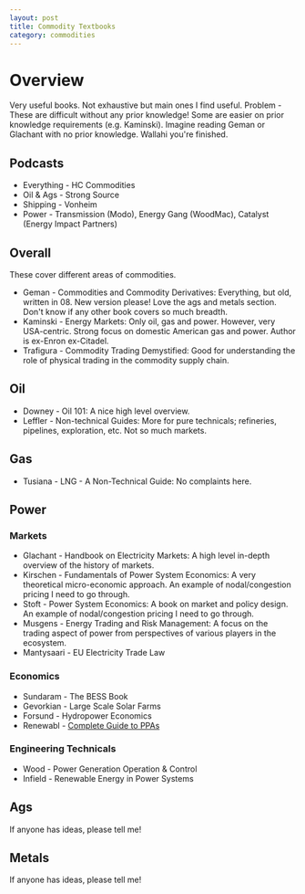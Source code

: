 ```yaml
---
layout: post
title: Commodity Textbooks
category: commodities
---
```




# Overview

Very useful books. Not exhaustive but main ones I find useful. Problem - These are difficult without any prior knowledge! Some are easier on prior knowledge requirements (e.g. Kaminski). Imagine reading Geman or Glachant with no prior knowledge. Wallahi you're finished.

## Podcasts

* Everything - HC Commodities 
* Oil & Ags - Strong Source
* Shipping - Vonheim
* Power - Transmission (Modo), Energy Gang (WoodMac), Catalyst (Energy Impact Partners)


## Overall 

These cover different areas of commodities. 

* Geman - Commodities and Commodity Derivatives: Everything, but old, written in 08. New version please! Love the ags and metals section. Don't know if any other book covers so much breadth.
* Kaminski - Energy Markets: Only oil, gas and power. However, very USA-centric. Strong focus on domestic American gas and power. Author is ex-Enron ex-Citadel.
* Trafigura - Commodity Trading Demystified: Good for understanding the role of physical trading in the commodity supply chain.


## Oil

* Downey - Oil 101: A nice high level overview.
* Leffler - Non-technical Guides: More for pure technicals; refineries, pipelines, exploration, etc. Not so much markets.

## Gas

* Tusiana - LNG - A Non-Technical Guide: No complaints here. 

## Power

### Markets

* Glachant - Handbook on Electricity Markets: A high level in-depth overview of the history of markets.
* Kirschen - Fundamentals of Power System Economics: A very theoretical micro-economic approach. An example of nodal/congestion pricing I need to go through.
* Stoft - Power System Economics: A book on market and policy design. An example of nodal/congestion pricing I need to go through.
* Musgens - Energy Trading and Risk Management: A focus on the trading aspect of power from perspectives of various players in the ecosystem.
* Mantysaari - EU Electricity Trade Law

### Economics

* Sundaram - The BESS Book
* Gevorkian - Large Scale Solar Farms
* Forsund - Hydropower Economics
* Renewabl - [Complete Guide to PPAs](https://www.renewabl.com/post/ppas-explained-the-complete-guide-to-power-purchase-agreements)


### Engineering Technicals

* Wood - Power Generation Operation & Control 
* Infield - Renewable Energy in Power Systems

## Ags

If anyone has ideas, please tell me! 

## Metals

If anyone has ideas, please tell me! 